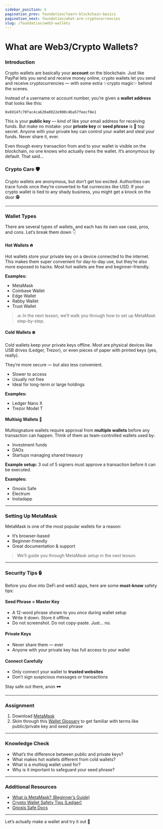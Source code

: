 ```yaml
---
sidebar_position: 5
pagination_prev: foundation/learn-blockchain-basics
pagination_next: foundation/what-are-cryptocurrencies
slug: /foundation/web3-wallets
---
```


# What are Web3/Crypto Wallets?

### Introduction

Crypto wallets are basically your **account** on the blockchain. Just like PayPal lets you send and receive money online, crypto wallets let you send and receive cryptocurrencies — with some extra ✨crypto magic✨ behind the scenes.

Instead of a username or account number, you’re given a **wallet address** that looks like this:
```
0x6914fc70fac4cab20a8922e900c4ba57feecf8e1
```
This is your **public key** — kind of like your email address for receiving funds. But make no mistake: your **private key** or **seed phrase** is 🔐 top secret. Anyone with your private key can control your wallet and steal your funds. Never share it, ever.

Even though every transaction from and to your wallet is visible on the blockchain, no one knows who actually owns the wallet. It’s anonymous by default. That said…

### Crypto Care 🛡️

Crypto wallets are anonymous, but don’t get too excited. Authorities can trace funds once they’re converted to fiat currencies like USD. If your crypto wallet is tied to any shady business, you might get a knock on the door 🕵️

---

### Wallet Types

There are several types of wallets, and each has its own use case, pros, and cons. Let’s break them down 👇

#### Hot Wallets 🔥
Hot wallets store your private key on a device connected to the internet. This makes them super convenient for day-to-day use, but they’re also more exposed to hacks. Most hot wallets are free and beginner-friendly.

**Examples:**
- MetaMask
- Coinbase Wallet
- Edge Wallet
- Rabby Wallet
- Trust Wallet

> 🔜 In the next lesson, we’ll walk you through how to set up MetaMask step-by-step.

#### Cold Wallets ❄️
Cold wallets keep your private keys offline. Most are physical devices like USB drives (Ledger, Trezor), or even pieces of paper with printed keys (yes, really).

They’re more secure — but also less convenient.
- Slower to access
- Usually not free
- Ideal for long-term or large holdings

**Examples:**
- Ledger Nano X
- Trezor Model T

#### Multisig Wallets 🧩
Multisignature wallets require approval from **multiple wallets** before any transaction can happen. Think of them as team-controlled wallets used by:
- Investment funds
- DAOs
- Startups managing shared treasury

**Example setup:** 3 out of 5 signers must approve a transaction before it can be executed.

**Examples:**
- Gnosis Safe
- Electrum
- Instadapp

---

### Setting Up MetaMask

MetaMask is one of the most popular wallets for a reason:
- It’s browser-based
- Beginner-friendly
- Great documentation & support

> We’ll guide you through MetaMask setup in the next lesson.

---

### Security Tips 🔒

Before you dive into DeFi and web3 apps, here are some **must-know** safety tips:

#### Seed Phrase = Master Key
- A 12-word phrase shown to you *once* during wallet setup
- Write it down. Store it offline.
- Do not screenshot. Do not copy-paste. Just… no.

#### Private Keys
- Never share them — ever
- Anyone with your private key has full access to your wallet

#### Connect Carefully
- Only connect your wallet to **trusted websites**
- Don’t sign suspicious messages or transactions

Stay safe out there, anon 🕶️

---

### Assignment

<div class="lesson-content__panel" markdown="1">

1. Download [MetaMask](https://metamask.io/)
2. Skim through this [Wallet Glossary](https://ethereum.org/en/developers/docs/accounts/#glossary) to get familiar with terms like public/private key and seed phrase

</div>

---

### Knowledge Check

- What’s the difference between public and private keys?
- What makes hot wallets different from cold wallets?
- What is a multisig wallet used for?
- Why is it important to safeguard your seed phrase?

---

### Additional Resources

- [What is MetaMask? (Beginner’s Guide)](https://www.coinbase.com/learn/crypto-basics/what-is-metamask)
- [Crypto Wallet Safety Tips (Ledger)](https://www.ledger.com/academy/security)
- [Gnosis Safe Docs](https://docs.safe.global/)

---

Let’s actually make a wallet and try it out 👾
